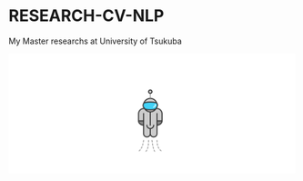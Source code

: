 # RESEARCH-CV-NLP
My Master researchs at University of Tsukuba

  
  
 ![astronaut Made By jianliming2](https://github.com/AozakiHayate/Thesis-/blob/main/astronaut.svg) 
